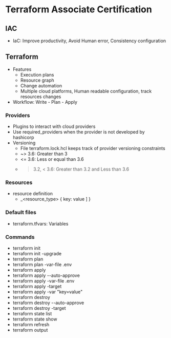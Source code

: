 # Terraform Associate Certification

## IAC

* IaC: Improve productivity, Avoid Human error, Consistency configuration

## Terraform

* Features
    * Execution plans
    * Resource graph
    * Change automation
    * Multiple cloud platforms, Human readable configuration, track resources changes
* Workflow: Write - Plan - Apply

### Providers

* Plugins to interact with cloud providers
* Use required_providers when the provider is not developed by hashicorp
* Versioning
  * File terraform.lock.hcl keeps track of provider versioning constraints
  * ~> 3.6: Greater than 3
  * <= 3.6: Less or equal than 3.6
  * > 3.2, < 3.6: Greater than 3.2 and Less than 3.6

### Resources

* resource definition
  * <provider>_<resource_type> <name> { key: value ] }

### Default files

* terraform.tfvars: Variables

### Commands

* terraform init
* terraform init -upgrade
* terraform plan
* terraform plan -var-file .env
* terraform apply
* terraform apply --auto-approve
* terraform apply -var-file .env
* terraform apply -target <resource>
* terraform apply -var "key=value"
* terraform destroy
* terraform destroy --auto-approve
* terraform destroy -target <resource>
* terraform state list
* terraform state show <resource>
* terraform refresh
* terraform output
